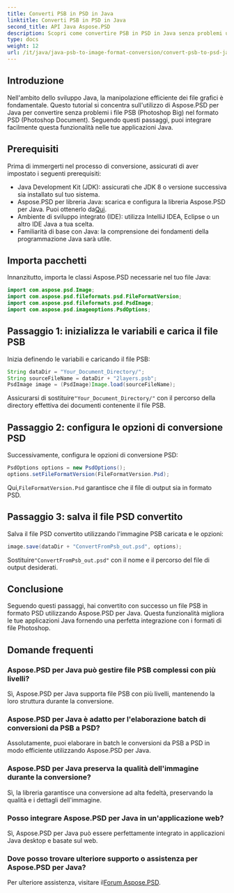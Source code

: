 ```yaml
---
title: Converti PSB in PSD in Java
linktitle: Converti PSB in PSD in Java
second_title: API Java Aspose.PSD
description: Scopri come convertire PSB in PSD in Java senza problemi utilizzando Aspose.PSD, migliorando la gestione dei file grafici nelle tue applicazioni.
type: docs
weight: 12
url: /it/java/java-psb-to-image-format-conversion/convert-psb-to-psd-java/
---
```

## Introduzione
Nell'ambito dello sviluppo Java, la manipolazione efficiente dei file grafici è fondamentale. Questo tutorial si concentra sull'utilizzo di Aspose.PSD per Java per convertire senza problemi i file PSB (Photoshop Big) nel formato PSD (Photoshop Document). Seguendo questi passaggi, puoi integrare facilmente questa funzionalità nelle tue applicazioni Java.
## Prerequisiti
Prima di immergerti nel processo di conversione, assicurati di aver impostato i seguenti prerequisiti:
- Java Development Kit (JDK): assicurati che JDK 8 o versione successiva sia installato sul tuo sistema.
-  Aspose.PSD per libreria Java: scarica e configura la libreria Aspose.PSD per Java. Puoi ottenerlo da[Qui](https://releases.aspose.com/psd/java/).
- Ambiente di sviluppo integrato (IDE): utilizza IntelliJ IDEA, Eclipse o un altro IDE Java a tua scelta.
- Familiarità di base con Java: la comprensione dei fondamenti della programmazione Java sarà utile.
## Importa pacchetti
Innanzitutto, importa le classi Aspose.PSD necessarie nel tuo file Java:
```java
import com.aspose.psd.Image;
import com.aspose.psd.fileformats.psd.FileFormatVersion;
import com.aspose.psd.fileformats.psd.PsdImage;
import com.aspose.psd.imageoptions.PsdOptions;
```
## Passaggio 1: inizializza le variabili e carica il file PSB
Inizia definendo le variabili e caricando il file PSB:
```java
String dataDir = "Your_Document_Directory/";
String sourceFileName = dataDir + "2layers.psb";
PsdImage image = (PsdImage)Image.load(sourceFileName);
```
 Assicurarsi di sostituire`"Your_Document_Directory/"` con il percorso della directory effettiva dei documenti contenente il file PSB.
## Passaggio 2: configura le opzioni di conversione PSD
Successivamente, configura le opzioni di conversione PSD:
```java
PsdOptions options = new PsdOptions();
options.setFileFormatVersion(FileFormatVersion.Psd);
```
 Qui,`FileFormatVersion.Psd` garantisce che il file di output sia in formato PSD.
## Passaggio 3: salva il file PSD convertito
Salva il file PSD convertito utilizzando l'immagine PSB caricata e le opzioni:
```java
image.save(dataDir + "ConvertFromPsb_out.psd", options);
```
 Sostituire`"ConvertFromPsb_out.psd"` con il nome e il percorso del file di output desiderati.

## Conclusione
Seguendo questi passaggi, hai convertito con successo un file PSB in formato PSD utilizzando Aspose.PSD per Java. Questa funzionalità migliora le tue applicazioni Java fornendo una perfetta integrazione con i formati di file Photoshop.
## Domande frequenti
### Aspose.PSD per Java può gestire file PSB complessi con più livelli?
Sì, Aspose.PSD per Java supporta file PSB con più livelli, mantenendo la loro struttura durante la conversione.
### Aspose.PSD per Java è adatto per l'elaborazione batch di conversioni da PSB a PSD?
Assolutamente, puoi elaborare in batch le conversioni da PSB a PSD in modo efficiente utilizzando Aspose.PSD per Java.
### Aspose.PSD per Java preserva la qualità dell'immagine durante la conversione?
Sì, la libreria garantisce una conversione ad alta fedeltà, preservando la qualità e i dettagli dell'immagine.
### Posso integrare Aspose.PSD per Java in un'applicazione web?
Sì, Aspose.PSD per Java può essere perfettamente integrato in applicazioni Java desktop e basate sul web.
### Dove posso trovare ulteriore supporto o assistenza per Aspose.PSD per Java?
 Per ulteriore assistenza, visitare il[Forum Aspose.PSD](https://forum.aspose.com/c/psd/34).